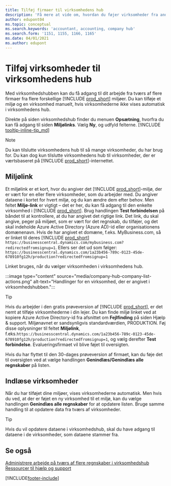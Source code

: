 ```yaml
---
title: Tilføj firmaer til virksomhedens hub
description: 'Få mere at vide om, hvordan du føjer virksomheder fra andre Business Central-miljøer til virksomhedens hub, så du kan administrere arbejde på tværs af miljøer.'
author: edupont04
ms.topic: conceptual
ms.search.keywords: 'accountant, accounting, company hub'
ms.search.form: '1151, 1155, 1166, 1165'
ms.date: 04/01/2021
ms.author: edupont
---
```

# <a name="add-companies-to-your-company-hub"></a>Tilføj virksomheder til virksomhedens hub

Med virksomhedshubben kan du få adgang til dit arbejde fra tværs af flere firmaer fra flere forskellige [!INCLUDE [prod_short](includes/prod_short.md)] miljøer. Du kan tilføje et miljø og en virksomhed manuelt, hvis virksomhederne ikke vises automatisk i virksomhedens hub.  

Direkte på siden virksomhedshub finder du menuen **Opsætning**, hvorfra du kan få adgang til siden **Miljølinks**. Vælg **Ny**, og udfyld felterne. [!INCLUDE [tooltip-inline-tip_md](includes/tooltip-inline-tip_md.md)]  

> [!NOTE]
> Du kan tilslutte virksomhedens hub til så mange virksomheder, du har brug for. Du kan dog kun tilslutte virksomhedens hub til virksomheder, der er værtsbaseret på [!INCLUDE [prod_short](includes/prod_short.md)]-internettet.

## <a name="environment-links"></a>Miljølink

Et miljølink er et kort, hvor du angiver det [!INCLUDE [prod_short](includes/prod_short.md)]-miljø, der er vært for en eller flere virksomheder, som du arbejder med. Du angiver dataene i kortet for hvert miljø, og du kan ændre dem efter behov. Men feltet **Miljø-link** er vigtigt – det er her, du kan få adgang til den enkelte virksomhed i [!INCLUDE [prod_short](includes/prod_short.md)]. Brug handlingen **Test forbindelsen** på båndet til at kontrollere, at du har angivet det rigtige link. Det link, du skal angive, peger på miljøet, som er vært for det regnskab, du tilføjer, og det skal indeholde Azure Active Directory (Azure AD)-id eller organisationens domænenavn. Hvis de har angivet et domæne, f.eks. MyBusiness.com, så er linket til deres [!INCLUDE [prod_short](includes/prod_short.md)] ```https://businesscentral.dynamics.com/mybusiness.com?redirectedfromsignup=1```. Ellers ser det ud som følger: ```https://businesscentral.dynamics.com/1a23b456-789c-0123-45de-678910fg12h/production?redirectedfromsignup=1```  

Linket bruges, når du vælger virksomheden i virksomhedens hub.  

:::image type="content" source="media/company-hub-company-list-actions.png" alt-text="Handlinger for en virksomhed, der er angivet i virksomhedshubben.":::

> [!TIP]
> Hvis du arbejder i den gratis prøveversion af [!INCLUDE [prod_short](includes/prod_short.md)], er det nemt at tilføje virksomhederne i din lejer. Du kan finde miljø linket ved at kopiere Azure Active Directory-id fra afsnittet om **Fejlfinding** på siden Hjælp & support. Miljønavnet er sandsynligvis standardværdien, PRODUKTION. Føj disse oplysninger til feltet **Miljølink**, f.eks.```https://businesscentral.dynamics.com/1a23b456-789c-0123-45de-678910fg12h/production?redirectedfromsignup=1```, og vælg derefter **Test forbindelse**. Evalueringsfirmaet vil blive føjet til oversigten.
>
> Hvis du har flyttet til den 30-dages prøveversion af firmaet, kan du føje det til oversigten ved at vælge handlingen **Genindlæs/Genindlæs alle regnskaber** på listen.

## <a name="load-companies"></a>Indlæse virksomheder

Når du har tilføjet dine miljøer, vises virksomhederne automatisk. Men hvis du ved, at der er føjet en ny virksomhed til et miljø, kan du vælge handlingen **Genindlæs alle regnskaber** for at opdatere listen. Bruge samme handling til at opdatere data fra tværs af virksomheder.  

> [!TIP]
> Hvis du vil opdatere dataene i virksomhedshub, skal du have adgang til dataene i de virksomheder, som dataene stammer fra.

## <a name="see-also"></a>Se også

[Administrere arbejde på tværs af flere regnskaber i virksomhedshub](company-hub.md)  
[Ressourcer til hjælp og support](product-help-and-support.md)  

[!INCLUDE[footer-include](includes/footer-banner.md)]
